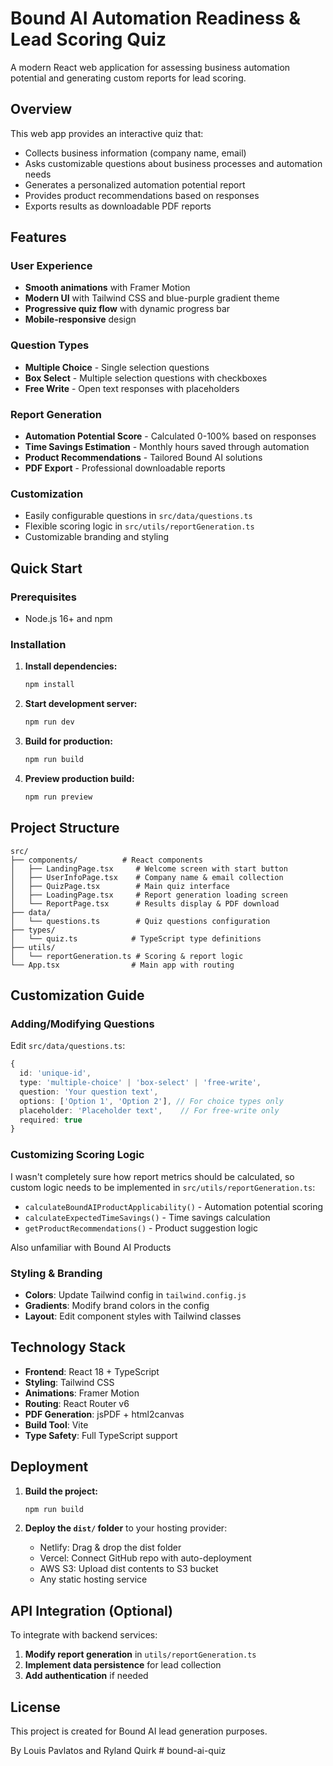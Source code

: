 # Bound AI Automation Readiness & Lead Scoring Quiz

A modern React web application for assessing business automation potential and generating custom reports for lead scoring.

## Overview

This web app provides an interactive quiz that:
- Collects business information (company name, email)
- Asks customizable questions about business processes and automation needs
- Generates a personalized automation potential report
- Provides product recommendations based on responses
- Exports results as downloadable PDF reports

## Features

### User Experience
- **Smooth animations** with Framer Motion
- **Modern UI** with Tailwind CSS and blue-purple gradient theme
- **Progressive quiz flow** with dynamic progress bar
- **Mobile-responsive** design

### Question Types
- **Multiple Choice** - Single selection questions
- **Box Select** - Multiple selection questions with checkboxes
- **Free Write** - Open text responses with placeholders

### Report Generation
- **Automation Potential Score** - Calculated 0-100% based on responses
- **Time Savings Estimation** - Monthly hours saved through automation
- **Product Recommendations** - Tailored Bound AI solutions
- **PDF Export** - Professional downloadable reports

### Customization
- Easily configurable questions in `src/data/questions.ts`
- Flexible scoring logic in `src/utils/reportGeneration.ts`
- Customizable branding and styling

## Quick Start

### Prerequisites
- Node.js 16+ and npm

### Installation

1. **Install dependencies:**
   ```bash
   npm install
   ```

2. **Start development server:**
   ```bash
   npm run dev
   ```

3. **Build for production:**
   ```bash
   npm run build
   ```

4. **Preview production build:**
   ```bash
   npm run preview
   ```

## Project Structure

```
src/
├── components/          # React components
│   ├── LandingPage.tsx     # Welcome screen with start button
│   ├── UserInfoPage.tsx    # Company name & email collection
│   ├── QuizPage.tsx        # Main quiz interface
│   ├── LoadingPage.tsx     # Report generation loading screen
│   └── ReportPage.tsx      # Results display & PDF download
├── data/
│   └── questions.ts        # Quiz questions configuration
├── types/
│   └── quiz.ts            # TypeScript type definitions
├── utils/
│   └── reportGeneration.ts # Scoring & report logic
└── App.tsx                # Main app with routing
```

## Customization Guide

### Adding/Modifying Questions

Edit `src/data/questions.ts`:

```typescript
{
  id: 'unique-id',
  type: 'multiple-choice' | 'box-select' | 'free-write',
  question: 'Your question text',
  options: ['Option 1', 'Option 2'], // For choice types only
  placeholder: 'Placeholder text',    // For free-write only
  required: true
}
```

### Customizing Scoring Logic

I wasn't completely sure how report metrics should be calculated, so custom logic needs to be implemented in `src/utils/reportGeneration.ts`:

- `calculateBoundAIProductApplicability()` - Automation potential scoring
- `calculateExpectedTimeSavings()` - Time savings calculation  
- `getProductRecommendations()` - Product suggestion logic

Also unfamiliar with Bound AI Products

### Styling & Branding

- **Colors**: Update Tailwind config in `tailwind.config.js`
- **Gradients**: Modify brand colors in the config
- **Layout**: Edit component styles with Tailwind classes

## Technology Stack

- **Frontend**: React 18 + TypeScript
- **Styling**: Tailwind CSS
- **Animations**: Framer Motion
- **Routing**: React Router v6
- **PDF Generation**: jsPDF + html2canvas
- **Build Tool**: Vite
- **Type Safety**: Full TypeScript support

## Deployment

1. **Build the project:**
   ```bash
   npm run build
   ```

2. **Deploy the `dist/` folder** to your hosting provider:
   - Netlify: Drag & drop the dist folder
   - Vercel: Connect GitHub repo with auto-deployment
   - AWS S3: Upload dist contents to S3 bucket
   - Any static hosting service

## API Integration (Optional)

To integrate with backend services:

1. **Modify report generation** in `utils/reportGeneration.ts`
3. **Implement data persistence** for lead collection
4. **Add authentication** if needed

## License

This project is created for Bound AI lead generation purposes.

By Louis Pavlatos and Ryland Quirk
#   b o u n d - a i - q u i z  
 